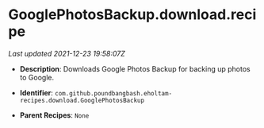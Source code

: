 # GooglePhotosBackup.download.recipe

_Last updated 2021-12-23 19:58:07Z_

- **Description**: Downloads Google Photos Backup for backing up photos to Google.

- **Identifier**: `com.github.poundbangbash.eholtam-recipes.download.GooglePhotosBackup`

- **Parent Recipes**: `None`